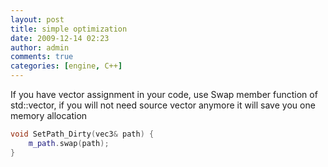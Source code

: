 ```yaml
---
layout: post
title: simple optimization
date: 2009-12-14 02:23
author: admin
comments: true
categories: [engine, C++]
---
```

If you have vector assignment in your code, use Swap member function of std::vector, if you will not need source vector anymore it will save you one memory allocation

```C++
void SetPath_Dirty(vec3& path) {
	m_path.swap(path);
}
```
